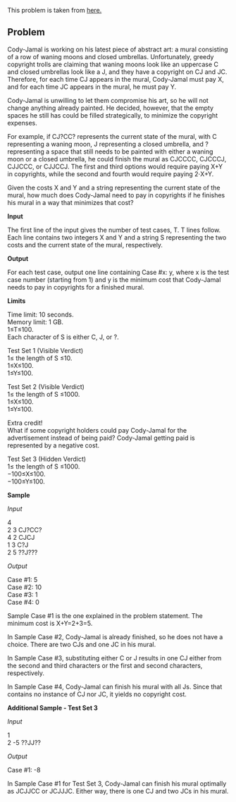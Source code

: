 This problem is taken from [here.](https://codingcompetitions.withgoogle.com/codejam/round/000000000043580a/00000000006d1145)

## Problem

Cody-Jamal is working on his latest piece of abstract art: a mural consisting of a row of waning moons and closed umbrellas. Unfortunately, greedy copyright trolls are claiming that waning moons look like an uppercase C and closed umbrellas look like a J, and they have a copyright on CJ and JC. Therefore, for each time CJ appears in the mural, Cody-Jamal must pay X, and for each time JC appears in the mural, he must pay Y.

Cody-Jamal is unwilling to let them compromise his art, so he will not change anything already painted. He decided, however, that the empty spaces he still has could be filled strategically, to minimize the copyright expenses.

For example, if CJ?CC? represents the current state of the mural, with C representing a waning moon, J representing a closed umbrella, and ? representing a space that still needs to be painted with either a waning moon or a closed umbrella, he could finish the mural as CJCCCC, CJCCCJ, CJJCCC, or CJJCCJ. The first and third options would require paying X+Y in copyrights, while the second and fourth would require paying 2⋅X+Y.

Given the costs X and Y and a string representing the current state of the mural, how much does Cody-Jamal need to pay in copyrights if he finishes his mural in a way that minimizes that cost?

**Input**

The first line of the input gives the number of test cases, T. T lines follow. Each line contains two integers X and Y and a string S representing the two costs and the current state of the mural, respectively.

**Output**

For each test case, output one line containing Case #x: y, where x is the test case number (starting from 1) and y is the minimum cost that Cody-Jamal needs to pay in copyrights for a finished mural.

**Limits**

Time limit: 10 seconds.<br/>
Memory limit: 1 GB.<br/>
1≤T≤100.<br/>
Each character of S is either C, J, or ?.

Test Set 1 (Visible Verdict)<br/>
1≤ the length of S ≤10.<br/>
1≤X≤100.<br/>
1≤Y≤100.<br/>

Test Set 2 (Visible Verdict)<br/>
1≤ the length of S ≤1000.<br/>
1≤X≤100.<br/>
1≤Y≤100.

Extra credit!<br/>
What if some copyright holders could pay Cody-Jamal for the advertisement instead of being paid? Cody-Jamal getting paid is represented by a negative cost.

Test Set 3 (Hidden Verdict)<br/>
1≤ the length of S ≤1000.<br/>
−100≤X≤100.<br/>
−100≤Y≤100.


**Sample**

*Input*
 
4<br/>
2 3 CJ?CC?<br/>
4 2 CJCJ<br/>
1 3 C?J<br/>
2 5 ??J???

*Output*

Case #1: 5<br/>
Case #2: 10<br/>
Case #3: 1<br/>
Case #4: 0

Sample Case #1 is the one explained in the problem statement. The minimum cost is X+Y=2+3=5.

In Sample Case #2, Cody-Jamal is already finished, so he does not have a choice. There are two CJs and one JC in his mural.

In Sample Case #3, substituting either C or J results in one CJ either from the second and third characters or the first and second characters, respectively.

In Sample Case #4, Cody-Jamal can finish his mural with all Js. Since that contains no instance of CJ nor JC, it yields no copyright cost.

**Additional Sample - Test Set 3**

*Input*

1<br/>
2 -5 ??JJ??

*Output*

Case #1: -8

In Sample Case #1 for Test Set 3, Cody-Jamal can finish his mural optimally as JCJJCC or JCJJJC. Either way, there is one CJ and two JCs in his mural.

